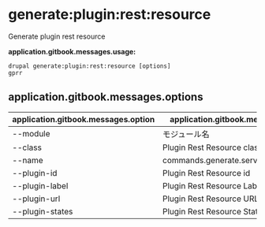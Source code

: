 # generate:plugin:rest:resource
Generate plugin rest resource

**application.gitbook.messages.usage:**
```
drupal generate:plugin:rest:resource [options]
gprr
```

## application.gitbook.messages.options
application.gitbook.messages.option | application.gitbook.messages.details
-------|-------------
--module | モジュール名
--class | Plugin Rest Resource class
--name | commands.generate.service.options.name
--plugin-id | Plugin Rest Resource id
--plugin-label | Plugin Rest Resource Label
--plugin-url | Plugin Rest Resource URL
--plugin-states | Plugin Rest Resource States
